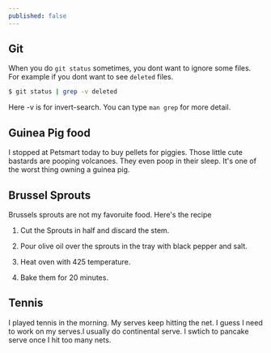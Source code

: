 ```yaml
---
published: false
---
```

## Git

When you do `git status` sometimes, you dont want to ignore some files. For example if you dont want to see `deleted` files.

```bash
$ git status | grep -v deleted
```

Here -v is for invert-search. You can type `man grep` for more detail. 

## Guinea Pig food

I stopped at Petsmart today to buy pellets for piggies. Those little cute bastards are pooping volcanoes. They even poop in their sleep. It's one of the worst thing owning a guinea pig.

## Brussel Sprouts

Brussels sprouts are not my favoruite food. Here's the recipe 

1. Cut the Sprouts in half and discard the stem.

2. Pour olive oil over the sprouts in the tray with black pepper and salt.

3. Heat oven with 425 temperature.

4. Bake them for 20 minutes. 


## Tennis 

I played tennis in the morning. My serves keep hitting the net. I guess I need to work on my serves.I usually do continental serve. I swtich to pancake serve once I hit too many nets.